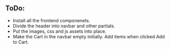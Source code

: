 ## ToDo:  
- Install all the frontend componenets.
- Divide the header into navbar and other partials.
- Put the images, css and js assets into place.
- Make the Cart in the navbar empty initially. Add items when clicked Add to Cart.
